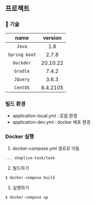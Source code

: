 ## 프로젝트

### 📑 기술

| name | version |
|:--:|:--:|
| `Java` | 1.8 |
| `Spring boot` | 2.7.8 |
| `Dockder` | 20.10.22 |
| `Gradle` | 7.4.2 |
| `JQuery` | 3.6.3 |
| `CentOS` | 8.4.2105 |

### 빌드 환경
- application-local.yml : 로컬 환경 
- application-dev.yml : docker 배포 환경
###  Docker 실행
1. docker-compose.yml 경로로 이동
```
... shoplive-task/task
```
2. 빌드하기
```
$ docker-compose build
```
3. 실행하기
```
$ docker-compose up
```

[//]: # (1. Docker CentOS Image 받기)

[//]: # (``` )

[//]: # ($ docker pull redis   )

[//]: # (```)

[//]: # ()
[//]: # (2. Docker CentOS 실행 )

[//]: # (```)

[//]: # ($ docker run -i -t --name mycentos centos /bin/bash)

[//]: # (```)

[//]: # ()
[//]: # (3. Docker Redis 실행)

[//]: # (```)

[//]: # ($ docker run --name myredis -d -p 6379:6379 redis)

[//]: # ()
[//]: # ([redis-cli로 접속 1])

[//]: # ($ docker run -it --link myredis:redis --rm redis redis-cli -h redis -p 6379)

[//]: # ()
[//]: # ([redis-cli로 접속 2])

[//]: # ($ redis-cli -p 6379)

[//]: # (```)

[//]: # (  )
[//]: # (4. CentOS에 Java 1.8 설치)

[//]: # (```)

[//]: # (# java)

[//]: # ($ yum install java-1.8.0-openjdk)

[//]: # ()
[//]: # (# javac)

[//]: # ($ yum install java-1.8.0-openjdk-devel)

[//]: # (```)